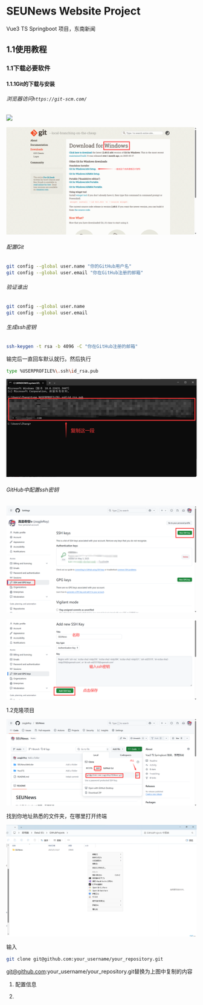 # SEUNews Website Project

Vue3 TS Springboot 项目，东南新闻

## 1.1使用教程

### 1.1下载必要软件

#### 1.1.1Git的下载与安装

###### 浏览器访问`https://git-scm.com/`

![](https://github.com/zsqgleRoy/SEUNews/blob/main/images\2025-05-03-09-21-19-image.png)

![](.\images\2025-05-03-09-27-24-image.png)

###### 配置Git

```bash
git config --global user.name "你的GitHub用户名"
git config --global user.email "你在GitHub注册的邮箱"
```

###### 验证谁出

```bash
git config --global user.name
git config --global user.email
```

###### 生成ssh密钥

```bash
ssh-keygen -t rsa -b 4096 -C "你在GitHub注册的邮箱"
```

输完后一直回车默认就行。然后执行

```bash
type %USERPROFILE%\.ssh\id_rsa.pub
```

![](.\images\2025-05-03-10-00-35-image.png)

###### GitHub中配置ssh密钥

![](.\images\2025-05-03-09-51-12-image.png)

![](.\images\2025-05-03-10-02-45-image.png)

1.2克隆项目

![](.\images\2025-05-03-09-05-23-image.png)

找到你地址熟悉的文件夹，在哪里打开终端

![](.\images\2025-05-03-10-05-07-image.png)

输入

```bash
git clone git@github.com:your_username/your_repository.git
```

git@github.com:your_username/your_repository.git替换为上图中复制的内容

1. 配置信息

2. 
